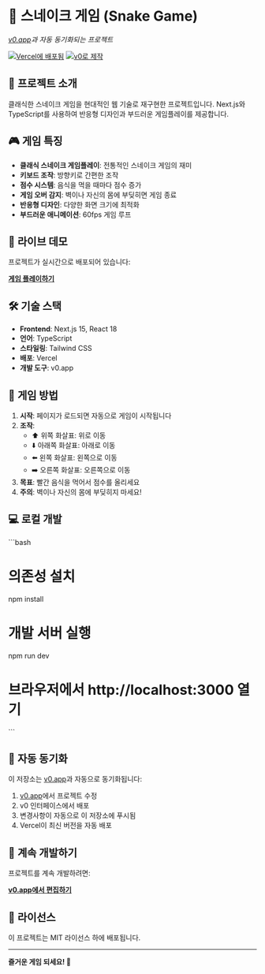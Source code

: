 # 🐍 스네이크 게임 (Snake Game)

*[v0.app](https://v0.app)과 자동 동기화되는 프로젝트*

[![Vercel에 배포됨](https://img.shields.io/badge/배포-Vercel-black?style=for-the-badge&logo=vercel)](https://vercel.com/akgk70007-5907s-projects/v0-remix-of-snake-game-creation)
[![v0로 제작](https://img.shields.io/badge/제작-v0.app-black?style=for-the-badge)](https://v0.app/chat/projects/eoMw8NFJCLm)

## 📖 프로젝트 소개

클래식한 스네이크 게임을 현대적인 웹 기술로 재구현한 프로젝트입니다. 
Next.js와 TypeScript를 사용하여 반응형 디자인과 부드러운 게임플레이를 제공합니다.

## 🎮 게임 특징

- **클래식 스네이크 게임플레이**: 전통적인 스네이크 게임의 재미
- **키보드 조작**: 방향키로 간편한 조작
- **점수 시스템**: 음식을 먹을 때마다 점수 증가
- **게임 오버 감지**: 벽이나 자신의 몸에 부딪히면 게임 종료
- **반응형 디자인**: 다양한 화면 크기에 최적화
- **부드러운 애니메이션**: 60fps 게임 루프

## 🚀 라이브 데모

프로젝트가 실시간으로 배포되어 있습니다:

**[게임 플레이하기](https://vercel.com/akgk70007-5907s-projects/v0-remix-of-snake-game-creation)**

## 🛠️ 기술 스택

- **Frontend**: Next.js 15, React 18
- **언어**: TypeScript
- **스타일링**: Tailwind CSS
- **배포**: Vercel
- **개발 도구**: v0.app

## 🎯 게임 방법

1. **시작**: 페이지가 로드되면 자동으로 게임이 시작됩니다
2. **조작**: 
   - ⬆️ 위쪽 화살표: 위로 이동
   - ⬇️ 아래쪽 화살표: 아래로 이동
   - ⬅️ 왼쪽 화살표: 왼쪽으로 이동
   - ➡️ 오른쪽 화살표: 오른쪽으로 이동
3. **목표**: 빨간 음식을 먹어서 점수를 올리세요
4. **주의**: 벽이나 자신의 몸에 부딪히지 마세요!

## 💻 로컬 개발

\`\`\`bash
# 의존성 설치
npm install

# 개발 서버 실행
npm run dev

# 브라우저에서 http://localhost:3000 열기
\`\`\`

## 🔄 자동 동기화

이 저장소는 [v0.app](https://v0.app)과 자동으로 동기화됩니다:

1. [v0.app](https://v0.app)에서 프로젝트 수정
2. v0 인터페이스에서 배포
3. 변경사항이 자동으로 이 저장소에 푸시됨
4. Vercel이 최신 버전을 자동 배포

## 🎨 계속 개발하기

프로젝트를 계속 개발하려면:

**[v0.app에서 편집하기](https://v0.app/chat/projects/eoMw8NFJCLm)**

## 📝 라이선스

이 프로젝트는 MIT 라이선스 하에 배포됩니다.

---

**즐거운 게임 되세요! 🎉**
